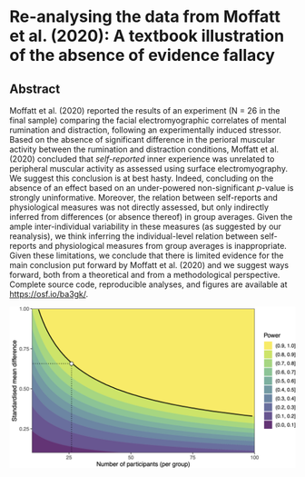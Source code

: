 # Re-analysing the data from Moffatt et al. (2020): A textbook illustration of the absence of evidence fallacy

## Abstract

Moffatt et al. (2020) reported the results of an experiment (N = 26 in the final sample) comparing the facial electromyographic correlates of mental rumination and distraction, following an experimentally induced stressor. Based on the absence of significant difference in the perioral muscular activity between the rumination and distraction conditions, Moffatt et al. (2020) concluded that *self-reported* inner experience was unrelated to peripheral muscular activity as assessed using surface electromyography. We suggest this conclusion is at best hasty. Indeed, concluding on the absence of an effect based on an under-powered non-significant *p*-value is strongly uninformative. Moreover, the relation between self-reports and physiological measures was not directly assessed, but only indirectly inferred from differences (or absence thereof) in group averages. Given the ample inter-individual variability in these measures (as suggested by our reanalysis), we think inferring the individual-level relation between self-reports and physiological measures from group averages is inappropriate. Given these limitations, we conclude that there is limited evidence for the main conclusion put forward by Moffatt et al. (2020) and we suggest ways forward, both from a theoretical and from a methodological perspective. Complete source code, reproducible analyses, and figures are available at https://osf.io/ba3gk/.

![power](power_readme.png)
